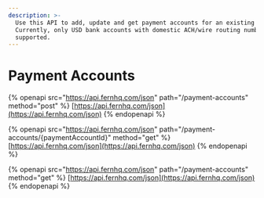 ```yaml
---
description: >-
  Use this API to add, update and get payment accounts for an existing customer.
  Currently, only USD bank accounts with domestic ACH/wire routing numbers are
  supported.
---
```


# Payment Accounts

{% openapi src="https://api.fernhq.com/json" path="/payment-accounts" method="post" %}
[https://api.fernhq.com/json](https://api.fernhq.com/json)
{% endopenapi %}

{% openapi src="https://api.fernhq.com/json" path="/payment-accounts/{paymentAccountId}" method="get" %}
[https://api.fernhq.com/json](https://api.fernhq.com/json)
{% endopenapi %}

{% openapi src="https://api.fernhq.com/json" path="/payment-accounts" method="get" %}
[https://api.fernhq.com/json](https://api.fernhq.com/json)
{% endopenapi %}

